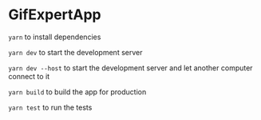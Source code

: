 # GifExpertApp

`yarn` to install dependencies

`yarn dev` to start the development server

`yarn dev --host` to start the development server and let another computer connect to it

`yarn build` to build the app for production

`yarn test` to run the tests
